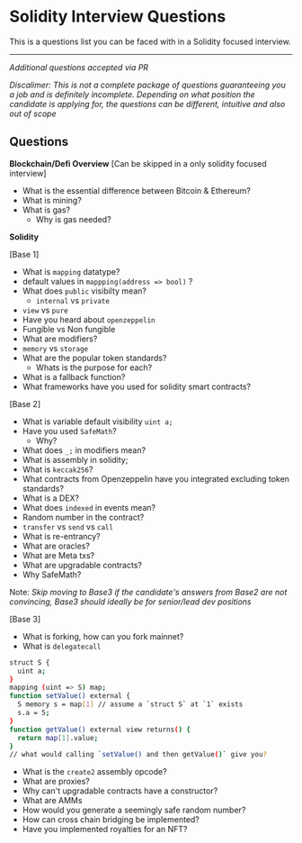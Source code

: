 # Solidity Interview Questions

This is a questions list you can be faced with in a Solidity focused interview. 

---
*Additional questions accepted via PR*

*Discalimer: This is not a complete package of questions guaranteeing you a job and is definitely incomplete. Depending on what position the candidate is applying for, the questions can be different, intuitive and also out of scope*

## Questions

**Blockchain/Defi Overview** [Can be skipped in a only solidity focused interview]

- What is the essential difference between Bitcoin & Ethereum?
- What is mining?
- What is gas?
  - Why is gas needed?

**Solidity**

[Base 1]

- What is `mapping` datatype?
- default values in `mappping(address => bool)` ?
- What does `public` visibilty mean?
  - `internal` vs `private`
- `view` vs `pure`
- Have you heard about `openzeppelin`
- Fungible vs Non fungible
- What are modifiers?
- `memory` vs `storage`
- What are the popular token standards?
  - Whats is the purpose for each?
- What is a fallback function?
- What frameworks have you used for solidity smart contracts? 

[Base 2]

- What is variable default visibility `uint a;`
- Have you used `SafeMath`?
  - Why?
- What does `_;` in modifiers mean?
- What is assembly in solidity;
- What is `keccak256`?
- What contracts from Openzeppelin have you integrated excluding token standards?
- What is a DEX?
- What does `indexed` in events mean?
- Random number in the contract?
- `transfer` vs `send` vs `call`
- What is re-entrancy?
- What are oracles?
- What are Meta txs?
- What are upgradable contracts?
- Why SafeMath?

Note: _Skip moving to Base3 if the candidate's answers from Base2 are not convincing, Base3 should ideally be for senior/lead dev positions_

[Base 3]


- What is forking, how can you fork mainnet?
- What is `delegatecall`
```sh
struct S {
  uint a;
}
mapping (uint => S) map;
function setValue() external {
  S memory s = map[1] // assume a `struct S` at `1` exists
  s.a = 5;
}
function getValue() external view returns() {
  return map[1].value;
}
// what would calling `setValue() and then getValue()` give you?
```
- What is the `create2` assembly opcode?
- What are proxies?
- Why can't upgradable contracts have a constructor?
- What are AMMs
- How would you generate a seemingly safe random number?
- How can cross chain bridging be implemented?
- Have you implemented royalties for an NFT?

